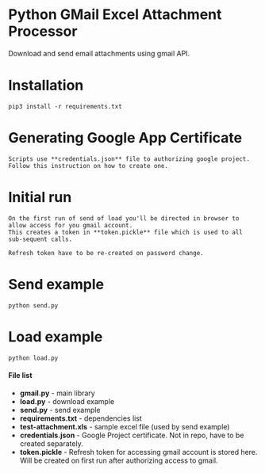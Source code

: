 # Python GMail Excel Attachment Processor

Download and send email attachments using gmail API.

# Installation

    pip3 install -r requirements.txt

# Generating Google App Certificate
    Scripts use **credentials.json** file to authorizing google project.
    Follow this instruction on how to create one.
    

# Initial run
    On the first run of send of load you'll be directed in browser to allow access for you gmail account. 
    This creates a token in **token.pickle** file which is used to all sub-sequent calls.
    
    Refresh token have to be re-created on password change.
    
# Send example
    
    python send.py

# Load example
    
    python load.py

#### File list

  - **gmail.py** - main library
  - **load.py** - download example
  - **send.py** - send example
  - **requirements.txt** - dependencies list
  - **test-attachment.xls** - sample excel file (used by send example)
  - **credentials.json** - Google Project certificate. Not in repo, have to be created separately.
  - **token.pickle** - Refresh token for accessing gmail account is stored here. Will be created on first run after authorizing access to gmail.




